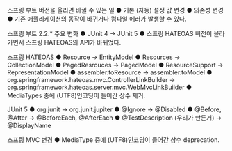 스프링 부트 버전을 올리면 바뀔 수 있는 일 ● 기본 (자동) 설정 값 변경 ● 의존성 변경 ● 기존 애플리케이션의 동작이 바뀌거나 컴파일 에러가 발생할 수 있다.

스프링 부트 2.2.* 주요 변화 ● JUnit 4 -> JUnit 5 ● 스프링 HATEOAS 버전이 올라가면서 스프링 HATEOAS의 API가 바뀌었다.

스프링 HATEOAS ● Resource -> EntityModel ● Resources -> CollectionModel ● PagedResrouces -> PagedModel ● ResourceSupport ->
RepresentationModel ● assembler.toResource -> assembler.toModel ● org.springframework.hateoas.mvc.ControllerLinkBuilder
-> org.springframework.hateoas.server.mvc.WebMvcLinkBuilder ● MediaTypes 중에 (UTF8)인코딩이 들어간 상수 제거.

JUnit 5 ● org.junit -> org.junit.jupiter ● @Ignore -> @Disabled ● @Before, @After -> @BeforeEach, @AfterEach ●
@TestDescription (우리가 만든거) -> @DisplayName

스프링 MVC 변경 ● MediaType 중에 (UTF8)인코딩이 들어간 상수 deprecation.
